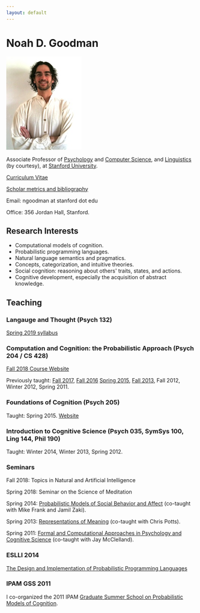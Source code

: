 ```yaml
---
layout: default
---
```



# Noah D. Goodman

![picture of Noah](/images/members/noah.jpg)

Associate Professor of [Psychology](https://www.stanford.edu/dept/psychology/) and [Computer Science](http://www-cs.stanford.edu/), and [Linguistics](http://linguistics.stanford.edu/) (by courtesy), at [Stanford University](http://stanford.edu).

[Curriculum Vitae](ndg-cv.html)

[Scholar metrics and bibliography](https://scholar.google.com/citations?user=OUpIbcQAAAAJ)

Email: ngoodman at stanford dot edu

Office: 356 Jordan Hall, Stanford.


## Research Interests

* Computational models of cognition.
* Probabilistic programming languages.
* Natural language semantics and pragmatics.
* Concepts, categorization, and intuitive theories.
* Social cognition: reasoning about others' traits, states, and actions.
* Cognitive development, especially the acquisition of abstract knowledge.


## Teaching

### Langauge and Thought (Psych 132)

[Spring 2019 syllabus](https://docs.google.com/document/d/1FNk6-blLkWNYKntHvQ7s6x6CBTBtGLFowTvk00hMt7E/edit?usp=sharing)

### Computation and Cognition: the Probabilistic Approach (Psych 204 / CS 428)

[Fall 2018 Course Website](psych204-fall2018.html)

Previously taught: [Fall 2017](psych204-fall2017.html), [Fall 2016](psych204-fall2016.html) [Spring 2015](psych204-spr2015.html), [Fall 2013](http://www.stanford.edu/~ngoodman/psych204/), Fall 2012, Winter 2012, Spring 2011.  

### Foundations of Cognition (Psych 205)

Taught: Spring 2015. [Website](https://docs.google.com/document/d/1KV4VaA_ixBJO6JtNe5yt9ckKpyzA_Vhme84SCxYUaNE)

### Introduction to Cognitive Science (Psych 035, SymSys 100, Ling 144, Phil 190)

Taught: Winter 2014, Winter 2013, Spring 2012.

### Seminars

Fall 2018: Topics in Natural and Artificial Intelligence

Spring 2018: Seminar on the Science of Meditation

Spring 2014: [Probabilistic Models of Social Behavior and Affect](http://explorecourses.stanford.edu/search?view=catalog&filter-coursestatus-Active=on&q=PSYCH%20241:%20Probabilistic%20Models%20of%20Social%20Behavior%20and%20Affect&academicYear=20132014) (co-taught with Mike Frank and Jamil Zaki).

Spring 2013: [Representations of Meaning](http://www.stanford.edu/class/linguist236/index.html) (co-taught with Chris Potts).


Spring 2011: [Formal and Computational Approaches in Psychology and Cognitive Science](http://www.stanford.edu/~ngoodman/Psych239.html) (co-taught with Jay McClelland).


### ESLLI 2014
[The Design and Implementation of Probabilistic Programming Languages](http://dippl.org)

### IPAM GSS 2011
I co-organized the 2011 IPAM [Graduate Summer School on Probabilistic Models of Cognition](http://www.ipam.ucla.edu/programs/gss2011/).
